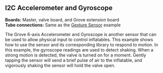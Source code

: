 ## I2C Accelerometer and Gyroscope
**Boards:** Master, valve board, and Grove extension board</br>
**Tube connections:** Same as the [Gesture Sensor](../GestureSensor) example

The Grove 6-axis Accelerometer and Gyroscope is another sensor that can be used to allow physical input to control inflatables. This example shows how to use the sensor and its corresponding library to respond to motion. In this example, the gyroscope readings are used to detect shaking. When a strong motion is detected, the valve is turned on for a moment. Gently tapping the sensor will send a brief pulse of air to the inflatable, and vigorously shaking the sensor will hold the valve open.

